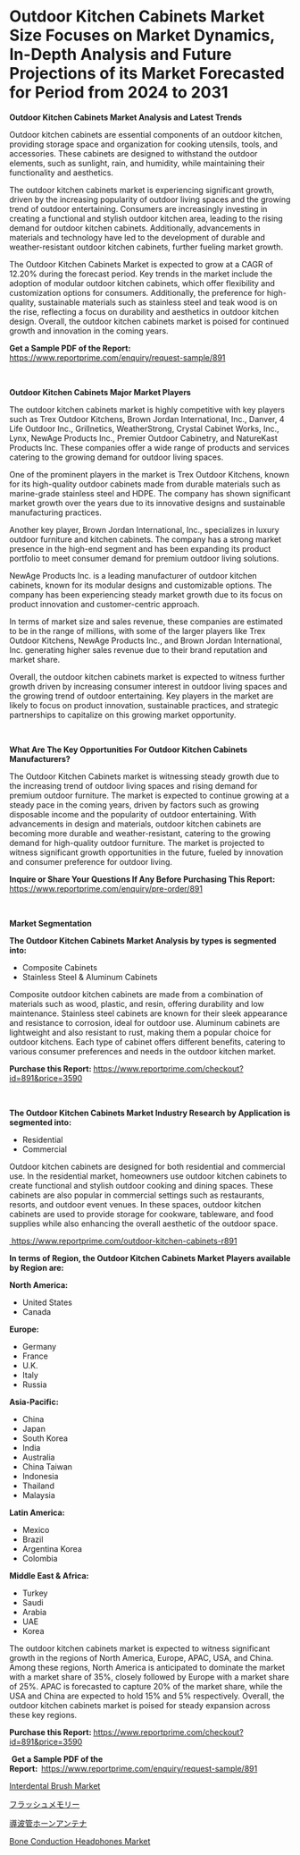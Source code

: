 <p><h1>Outdoor Kitchen Cabinets Market Size Focuses on Market Dynamics, In-Depth Analysis and Future Projections of its Market Forecasted for Period from 2024 to 2031</h1></p><p><strong>Outdoor Kitchen Cabinets Market Analysis and Latest Trends</strong></p>
<p><p>Outdoor kitchen cabinets are essential components of an outdoor kitchen, providing storage space and organization for cooking utensils, tools, and accessories. These cabinets are designed to withstand the outdoor elements, such as sunlight, rain, and humidity, while maintaining their functionality and aesthetics. </p><p>The outdoor kitchen cabinets market is experiencing significant growth, driven by the increasing popularity of outdoor living spaces and the growing trend of outdoor entertaining. Consumers are increasingly investing in creating a functional and stylish outdoor kitchen area, leading to the rising demand for outdoor kitchen cabinets. Additionally, advancements in materials and technology have led to the development of durable and weather-resistant outdoor kitchen cabinets, further fueling market growth.</p><p>The Outdoor Kitchen Cabinets Market is expected to grow at a CAGR of 12.20% during the forecast period. Key trends in the market include the adoption of modular outdoor kitchen cabinets, which offer flexibility and customization options for consumers. Additionally, the preference for high-quality, sustainable materials such as stainless steel and teak wood is on the rise, reflecting a focus on durability and aesthetics in outdoor kitchen design. Overall, the outdoor kitchen cabinets market is poised for continued growth and innovation in the coming years.</p></p>
<p><strong>Get a Sample PDF of the Report:&nbsp;</strong> <a href="https://www.reportprime.com/enquiry/request-sample/891">https://www.reportprime.com/enquiry/request-sample/891</a></p>
<p>&nbsp;</p>
<p><strong>Outdoor Kitchen Cabinets Major Market Players</strong></p>
<p><p>The outdoor kitchen cabinets market is highly competitive with key players such as Trex Outdoor Kitchens, Brown Jordan International, Inc., Danver, 4 Life Outdoor Inc., Grillnetics, WeatherStrong, Crystal Cabinet Works, Inc., Lynx, NewAge Products Inc., Premier Outdoor Cabinetry, and NatureKast Products Inc. These companies offer a wide range of products and services catering to the growing demand for outdoor living spaces.</p><p>One of the prominent players in the market is Trex Outdoor Kitchens, known for its high-quality outdoor cabinets made from durable materials such as marine-grade stainless steel and HDPE. The company has shown significant market growth over the years due to its innovative designs and sustainable manufacturing practices.</p><p>Another key player, Brown Jordan International, Inc., specializes in luxury outdoor furniture and kitchen cabinets. The company has a strong market presence in the high-end segment and has been expanding its product portfolio to meet consumer demand for premium outdoor living solutions.</p><p>NewAge Products Inc. is a leading manufacturer of outdoor kitchen cabinets, known for its modular designs and customizable options. The company has been experiencing steady market growth due to its focus on product innovation and customer-centric approach.</p><p>In terms of market size and sales revenue, these companies are estimated to be in the range of millions, with some of the larger players like Trex Outdoor Kitchens, NewAge Products Inc., and Brown Jordan International, Inc. generating higher sales revenue due to their brand reputation and market share.</p><p>Overall, the outdoor kitchen cabinets market is expected to witness further growth driven by increasing consumer interest in outdoor living spaces and the growing trend of outdoor entertaining. Key players in the market are likely to focus on product innovation, sustainable practices, and strategic partnerships to capitalize on this growing market opportunity.</p></p>
<p>&nbsp;</p>
<p><strong>What Are The Key Opportunities For Outdoor Kitchen Cabinets Manufacturers?</strong></p>
<p><p>The Outdoor Kitchen Cabinets market is witnessing steady growth due to the increasing trend of outdoor living spaces and rising demand for premium outdoor furniture. The market is expected to continue growing at a steady pace in the coming years, driven by factors such as growing disposable income and the popularity of outdoor entertaining. With advancements in design and materials, outdoor kitchen cabinets are becoming more durable and weather-resistant, catering to the growing demand for high-quality outdoor furniture. The market is projected to witness significant growth opportunities in the future, fueled by innovation and consumer preference for outdoor living.</p></p>
<p><strong>Inquire or Share Your Questions If Any Before Purchasing This Report:</strong> <a href="https://www.reportprime.com/enquiry/pre-order/891">https://www.reportprime.com/enquiry/pre-order/891</a></p>
<p>&nbsp;</p>
<p><strong>Market Segmentation</strong></p>
<p><strong>The Outdoor Kitchen Cabinets Market Analysis by types is segmented into:</strong></p>
<p><ul><li>Composite Cabinets</li><li>Stainless Steel & Aluminum Cabinets</li></ul></p>
<p><p>Composite outdoor kitchen cabinets are made from a combination of materials such as wood, plastic, and resin, offering durability and low maintenance. Stainless steel cabinets are known for their sleek appearance and resistance to corrosion, ideal for outdoor use. Aluminum cabinets are lightweight and also resistant to rust, making them a popular choice for outdoor kitchens. Each type of cabinet offers different benefits, catering to various consumer preferences and needs in the outdoor kitchen market.</p></p>
<p><strong>Purchase this Report:&nbsp;</strong><a href="https://www.reportprime.com/checkout?id=891&price=3590">https://www.reportprime.com/checkout?id=891&price=3590</a></p>
<p>&nbsp;</p>
<p><strong>The Outdoor Kitchen Cabinets Market Industry Research by Application is segmented into:</strong></p>
<p><ul><li>Residential</li><li>Commercial</li></ul></p>
<p><p>Outdoor kitchen cabinets are designed for both residential and commercial use. In the residential market, homeowners use outdoor kitchen cabinets to create functional and stylish outdoor cooking and dining spaces. These cabinets are also popular in commercial settings such as restaurants, resorts, and outdoor event venues. In these spaces, outdoor kitchen cabinets are used to provide storage for cookware, tableware, and food supplies while also enhancing the overall aesthetic of the outdoor space.</p></p>
<p><a href="https://www.reportprime.com/outdoor-kitchen-cabinets-r891">&nbsp;https://www.reportprime.com/outdoor-kitchen-cabinets-r891</a></p>
<p><strong>In terms of Region, the Outdoor Kitchen Cabinets Market Players available by Region are:</strong></p>
<p>
    <p> <strong> North America: </strong>
        <ul>
            <li>United States</li>
            <li>Canada</li>
        </ul>
        </p> 
    <p> <strong> Europe: </strong>
        <ul>
            <li>Germany</li>
            <li>France</li>
            <li>U.K.</li>
            <li>Italy</li>
            <li>Russia</li>
        </ul>
        </p> 
    <p> <strong> Asia-Pacific: </strong>
        <ul>
            <li>China</li>
            <li>Japan</li>
            <li>South Korea</li>
            <li>India</li>
            <li>Australia</li>
            <li>China Taiwan</li>
            <li>Indonesia</li>
            <li>Thailand</li>
            <li>Malaysia</li>
        </ul>
        </p> 
    <p> <strong> Latin America: </strong>
        <ul>
            <li>Mexico</li>
            <li>Brazil</li>
            <li>Argentina Korea</li>
            <li>Colombia</li>
        </ul>
        </p> 
    <p> <strong> Middle East & Africa: </strong>
        <ul>
            <li>Turkey</li>
            <li>Saudi</li>
            <li>Arabia</li>
            <li>UAE</li>
            <li>Korea</li>
        </ul>
    </p>
    </p>
<p><p>The outdoor kitchen cabinets market is expected to witness significant growth in the regions of North America, Europe, APAC, USA, and China. Among these regions, North America is anticipated to dominate the market with a market share of 35%, closely followed by Europe with a market share of 25%. APAC is forecasted to capture 20% of the market share, while the USA and China are expected to hold 15% and 5% respectively. Overall, the outdoor kitchen cabinets market is poised for steady expansion across these key regions.</p></p>
<p><strong>Purchase this Report: </strong><a href="https://www.reportprime.com/checkout?id=891&price=3590">https://www.reportprime.com/checkout?id=891&price=3590</a></p>
<p>&nbsp;<strong>Get a Sample PDF of the Report:&nbsp;&nbsp;</strong><a href="https://www.reportprime.com/enquiry/request-sample/891">https://www.reportprime.com/enquiry/request-sample/891</a></p>
<p><strong></strong></p>
<p><p><a href="https://github.com/Sarissaschmalingtr6fz2739/Market-Research-Report-List-2/blob/main/interdental-brush-market.md">Interdental Brush Market</a></p><p><a href="https://github.com/LuzHills1972/Market-Research-Report-List-1/blob/main/472749070613.md">フラッシュメモリー</a></p><p><a href="https://github.com/FrancoWeber2023/Market-Research-Report-List-1/blob/main/639753270612.md">導波管ホーンアンテナ</a></p><p><a href="https://github.com/RyleeBauch2023/Market-Research-Report-List-1/blob/main/bone-conduction-headphones-market.md">Bone Conduction Headphones Market</a></p></p>